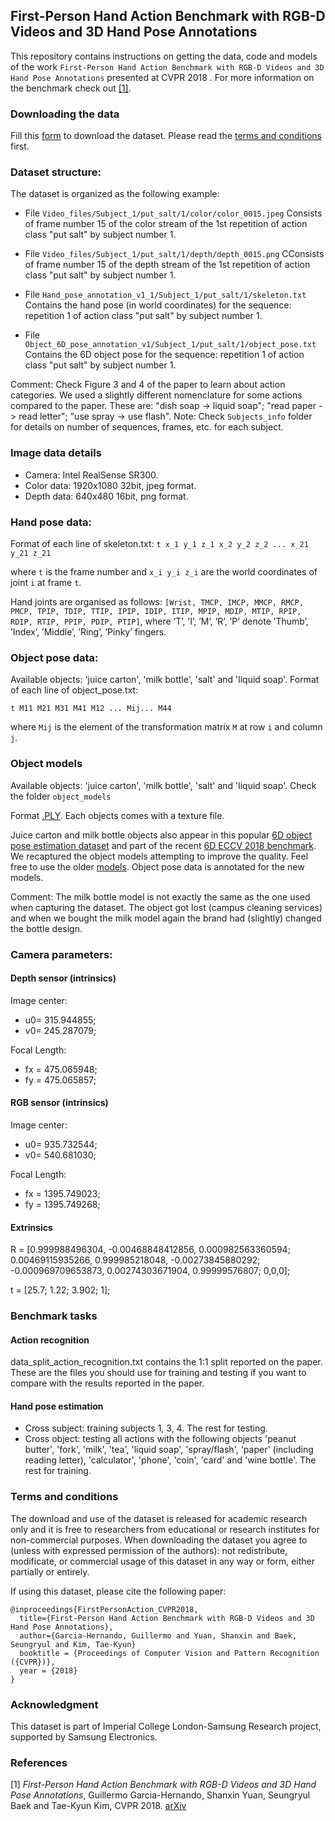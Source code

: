 ## First-Person Hand Action Benchmark with RGB-D Videos and 3D Hand Pose Annotations
This repository contains instructions on getting the data, code and models of the work `First-Person Hand Action Benchmark with RGB-D Videos and 3D Hand Pose Annotations` presented at CVPR 2018 . For more information on the benchmark check out [[1]](#refs).

### Downloading the data
Fill this [form](https://goo.gl/forms/FIsXpYVIUov0j7Wv2) to download the dataset. Please read the [terms and conditions](#terms) first.

### Dataset structure:
The dataset is organized as the following example:

- File `Video_files/Subject_1/put_salt/1/color/color_0015.jpeg`
Consists of frame number 15 of the color stream of the 1st repetition of 
action class "put salt" by subject number 1.

- File `Video_files/Subject_1/put_salt/1/depth/depth_0015.png`
CConsists of frame number 15 of the depth stream of the 1st repetition of 
action class "put salt" by subject number 1.

- File `Hand_pose_annotation_v1_1/Subject_1/put_salt/1/skeleton.txt`
Contains the hand pose (in world coordinates) for the sequence: repetition 
1 of action class "put salt" by subject number 1. 

- File `Object_6D_pose_annotation_v1/Subject_1/put_salt/1/object_pose.txt`
Contains the 6D object pose for the sequence: repetition 
1 of action class "put salt" by subject number 1. 

Comment: Check Figure 3 and 4 of the paper to learn about action categories. We used a slightly different nomenclature for some actions compared to the paper. These are: "dish soap -> liquid soap"; "read paper -> read letter"; "use spray -> use flash". 
Note: Check `Subjects_info` folder for details on number of sequences, frames, etc. for each subject. 

### Image data details
* Camera: Intel RealSense SR300.
* Color data: 1920x1080 32bit, jpeg format.
* Depth data: 640x480 16bit, png format.

### Hand pose data:
Format of each line of skeleton.txt:
`t x_1 y_1 z_1 x_2 y_2 z_2 ... x_21 y_21 z_21`

where `t` is the frame number and `x_i y_i z_i` are the world coordinates of joint `i` at frame `t`.

Hand joints are organised as follows:
`[Wrist, TMCP, IMCP, MMCP, RMCP, PMCP, TPIP, TDIP, TTIP, IPIP, IDIP, ITIP, MPIP, MDIP, MTIP, RPIP, RDIP, RTIP, PPIP, PDIP, PTIP]`, where ’T’, ’I’, ’M’, ’R’, ’P’ denote ’Thumb’, ’Index’, ’Middle’, ’Ring’, ’Pinky’ fingers.  

### Object pose data:
Available objects: 'juice carton', 'milk bottle', 'salt' and 'liquid soap'.
Format of each line of object_pose.txt:

`t M11 M21 M31 M41 M12 ... Mij... M44`

where `Mij` is the element of the transformation matrix `M` at row `i` and column `j`.

### Object models
Available objects: 'juice carton', 'milk bottle', 'salt' and 'liquid soap'. Check the folder `object_models`

Format [.PLY](https://en.wikipedia.org/wiki/PLY_(file_format)). Each objects comes with a texture file.

Juice carton and milk bottle objects also appear in this popular [6D object pose estimation dataset](http://rkouskou.gitlab.io/research/LCHF.html) and part of the recent [6D ECCV 2018 benchmark](https://arxiv.org/abs/1808.08319). We recaptured the object models attempting to improve the quality. Feel free to use the older [models](http://rkouskou.gitlab.io/research/LCHF.html). Object pose data is annotated for the new models.

Comment: The milk bottle model is not exactly the same as the one used when capturing the dataset. The object got lost (campus cleaning services) and when we bought the milk model again the brand had (slightly) changed the bottle design.

### Camera parameters:
#### Depth sensor (intrinsics)
Image center:
* u0= 315.944855;
* v0= 245.287079;

Focal Length:
* fx = 475.065948;
* fy = 475.065857;

#### RGB sensor (intrinsics)
Image center:
* u0= 935.732544;
* v0= 540.681030;

Focal Length:
* fx = 1395.749023;
* fy = 1395.749268;

#### Extrinsics
R = [0.999988496304, -0.00468848412856, 0.000982563360594;
     0.00469115935266, 0.999985218048, -0.00273845880292;
    -0.000969709653873, 0.00274303671904, 0.99999576807;
     0,0,0];
 
t = [25.7; 1.22; 3.902; 1];

### Benchmark tasks 
#### Action recognition
data_split_action_recognition.txt contains the 1:1 split reported on the paper. These are the files you should use for training and testing if you want to compare with the results reported in the paper.

#### Hand pose estimation
- Cross subject: training subjects 1, 3, 4. The rest for testing.
- Cross object:  testing all actions with the following objects 'peanut butter', 'fork', 'milk', 'tea', 'liquid soap', 'spray/flash', 'paper' (including reading letter), 'calculator', 'phone', 'coin', 'card' and 'wine bottle'. The rest for training.

### Terms and conditions
<a name="terms"></a>
The download and use of the dataset is released for academic research only and it is free to researchers from educational or research institutes for non-commercial purposes. When downloading the dataset you agree to (unless with expressed permission of the authors): not redistribute, modificate, or commercial usage of this dataset in any way or form, either partially or entirely.

If using this dataset, please cite the following paper:

```
@inproceedings{FirstPersonAction_CVPR2018,
  title={First-Person Hand Action Benchmark with RGB-D Videos and 3D Hand Pose Annotations},
  author={Garcia-Hernando, Guillermo and Yuan, Shanxin and Baek, Seungryul and Kim, Tae-Kyun}
  booktitle = {Proceedings of Computer Vision and Pattern Recognition ({CVPR})},
  year = {2018}
}
```

### Acknowledgment
This dataset is part of Imperial College London-Samsung Research project, supported by Samsung Electronics.

### References
<a name="refs"></a>

[1] *First-Person Hand Action Benchmark with RGB-D Videos and 3D Hand Pose Annotations*, Guillermo Garcia-Hernando, Shanxin Yuan, Seungryul Baek and Tae-Kyun Kim, CVPR 2018. [arXiv](https://arxiv.org/abs/1704.02463)
